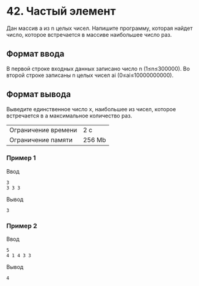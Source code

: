 # 42. Частый элемент

Дан массив a из n целых чисел. Напишите программу, которая найдет число, которое встречается в массиве наибольшее число раз.

## Формат ввода

В первой строке входных данных записано число n (1≤n≤300000). Во второй строке записаны n целых чисел ai (0≤ai≤10000000000).

## Формат вывода

Выведите единственное число x, наибольшее из чисел, которое встречается в a максимальное количество раз.

<table>
 <tr>
    <td>Ограничение времени</td>
    <td>2 c</td>
 </tr>
 <tr>
    <td>Ограничение памяти</td>
    <td>256 Mb</td>
 </tr>
</table>

### Пример 1

Ввод

    3
    3 3 3

Вывод

    3

### Пример 2

Ввод

    5
    4 1 4 3 3

Вывод

    4
